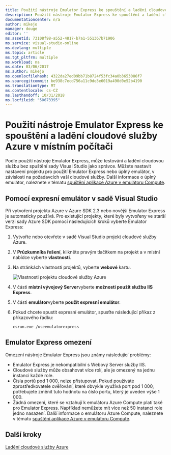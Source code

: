 ```yaml
---
title: Použití nástroje Emulator Express ke spouštění a ladění cloudové služby Azure v místním počítači | Dokumentace Microsoftu
description: Použití nástroje Emulator Express ke spouštění a ladění cloudové služby na místním počítači
documentationcenter: n/a
author: mikejo
manager: douge
editor: ''
ms.assetid: 73108f98-a552-4817-b7a1-551367b71906
ms.service: visual-studio-online
ms.devlang: multiple
ms.topic: article
ms.tgt_pltfrm: multiple
ms.workload: na
ms.date: 03/06/2017
ms.author: mikejo
ms.openlocfilehash: 4322da27ed09bb71b8724f53fc34a0b3653086f7
ms.sourcegitcommit: be938c7ecd756a11c9de3e6019a490d0e52b4190
ms.translationtype: MT
ms.contentlocale: cs-CZ
ms.lasthandoff: 10/31/2018
ms.locfileid: "50673395"
---
```

# <a name="using-emulator-express-to-run-and-debug-an-azure-cloud-service-on-a-local-machine"></a>Použití nástroje Emulator Express ke spouštění a ladění cloudové služby Azure v místním počítači
Podle použití nástroje Emulator Express, může testování a ladění cloudovou službu bez spuštění sady Visual Studio jako správce. Můžete nastavit nastavení projektu pro použití Emulator Express nebo úplný emulátor, v závislosti na požadavcích vaší cloudové služby. Další informace o úplný emulátor, naleznete v tématu [spuštění aplikace Azure v emulátoru Compute](/azure/storage/common/storage-use-emulator).

## <a name="using-emulator-express-in-visual-studio"></a>Pomocí expresní emulátor v sadě Visual Studio
Při vytvoření projektu Azure v Azure SDK 2.3 nebo novější Emulator Express je automaticky používá. Pro existující projekty, které byly vytvořeny ve starší verzi sady Azure SDK pomocí následujících kroků vyberte Emulator Express:

1. Vytvořte nebo otevřete v sadě Visual Studio projekt cloudové služby Azure.

1. V **Průzkumníka řešení**, klikněte pravým tlačítkem na projekt a v místní nabídce vyberte **vlastnosti**.

1. Na stránkách vlastností projektů, vyberte **webové** kartu.

    ![Vlastnosti projektu cloudové služby Azure](./media/vs-azure-tools-emulator-express-debug-run/web-properties.png)

1. V části **místní vývojový Server**vyberte **možnosti použít službu IIS Express**.

1. V části **emulátor**vyberte **použít expresní emulátor**.
   
1. Pokud chcete spustit expresní emulátor, spusťte následující příkaz z příkazového řádku: 

    ```
    csrun.exe /useemulatorexpress
    ```

## <a name="emulator-express-limitations"></a>Emulator Express omezení
Omezení nástroje Emulator Express jsou známy následující problémy: 

- Emulator Express je nekompatibilní s Webový Server služby IIS.
- Cloudové služby může obsahovat více rolí, ale je omezený na jednu instanci každé role.
- Čísla portů pod 1 000, nelze přistupovat. Pokud používáte zprostředkovatele ověřování, které obvykle využívá port pod 1 000, potřebujete změnit tuto hodnotu na číslo portu, který je uveden výše 1 000.
- Žádná omezení, které se vztahují k emulátoru Azure Compute platí také pro Emulator Express. Například nemůžete mít více než 50 instancí role jedno nasazení. Další informace o emulátoru Azure Compute, naleznete v tématu [spuštění aplikace Azure v emulátoru Compute](http://go.microsoft.com/fwlink/p/?LinkId=623050).

## <a name="next-steps"></a>Další kroky
[Ladění cloudové služby Azure](https://msdn.microsoft.com/library/azure/ee405479.aspx)
